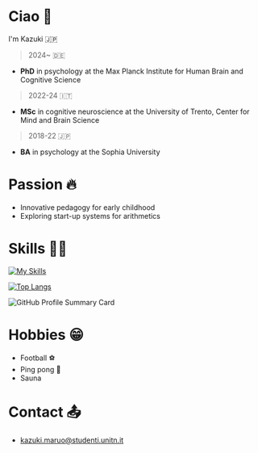 # Ciao 👋

I'm Kazuki 🇯🇵
> 2024~ 🇩🇪
  * **PhD** in psychology at the Max Planck Institute for Human Brain and Cognitive Science
> 2022-24 🇮🇹
  * **MSc** in cognitive neuroscience at the University of Trento, Center for Mind and Brain Science
> 2018-22 🇯🇵
  * **BA** in psychology at the Sophia University 

# Passion 🔥
* Innovative pedagogy for early childhood
* Exploring start-up systems for arithmetics


# Skills 👨‍💻
[![My Skills](https://skillicons.dev/icons?i=apple,matlab,r,py,vscode,pr,ae,ps,latex)](https://skillicons.dev)

[![Top Langs](https://github-readme-stats.vercel.app/api/top-langs/?username=KazukiMaruo&layout=donut&theme=tokyonight)](https://github.com/KazukiMaruo/github-readme-stats)

![GitHub Profile Summary Card](http://github-profile-summary-cards.vercel.app/api/cards/profile-details?username=KazukiMaruo&theme=tokyonight)


# Hobbies 😁
* Football ⚽
* Ping pong 🏓
* Sauna

# Contact 📤
* kazuki.maruo@studenti.unitn.it
